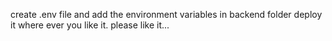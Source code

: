 create .env file and add the environment variables in backend folder
deploy it where ever you like it. please like it...